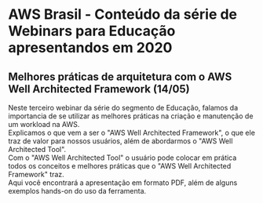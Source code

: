 # AWS Brasil - Conteúdo da série de Webinars para Educação apresentandos em 2020

## Melhores práticas de arquitetura com o AWS Well Architected Framework (14/05)

Neste terceiro webinar da série do segmento de Educação, falamos da importancia de se utilizar as melhores práticas na criação e manutenção de um workload na AWS.<br />
Explicamos o que vem a ser o "AWS Well Architected Framework", o que ele traz de valor para nossos usuários, além de abordarmos o "AWS Well Architected Tool".<br />
Com o "AWS Well Architected Tool" o usuário pode colocar em prática todos os conceitos e melhores práticas que o "AWS Well Architected Framework" traz.<br />
Aqui você encontrará a apresentação em formato PDF, além de alguns exemplos hands-on do uso da ferramenta.
